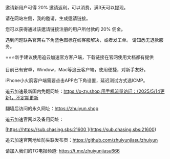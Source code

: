 邀请新用户可得 20% 邀请返利，可以消费，满3天可以提现。

请在网站左侧，我的邀请，生成邀请链接。

您可以获得通过该邀请链接注册的用户所付款的 20% 佣金。

遇到问题联系官网右下角蓝色图标在线客服解决，或者发工单。 请知悉无退款服务。

⭐️⭐️⭐️新手建议使用追云加速官方客户端，下载链接在官网使用文档都有提供

目前已有安卓，Window，Mac等追云客户端，使用便捷，对新手友好。

iPhone小火箭客户端需要点击APP右下角设置，延迟测试方式选ICMP。

追云加速最新国内免翻网址：https://x-zy.shop,用手机流量访问；(2025/5/14更新)，不定期更新


翻墙后访问的永久网址：https://zhuiyun.shop

追云加速官网以及备用网址：

[[https://https://sub.chasing.sbs:21600
]()](https://sub.chasing.sbs:21600)

追云加速官网地址防失联发布页：https://github.com/zhuiyunjiasu/zhuiyun

请加入我们的TG电报频道: https://t.me/zhuiyunjiasu666
